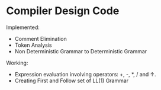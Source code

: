 # Compiler Design Code
Implemented:
- Comment Elimination
- Token Analysis
- Non Deterministic Grammar to Deterministic Grammar

Working:
- Expression evaluation involving operators: +, -, *, / and ↑.
- Creating First and Follow set of LL(1) Grammar
